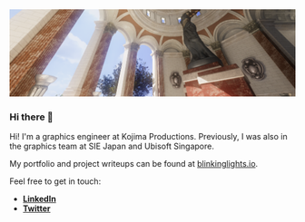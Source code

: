 <img src="https://raw.githubusercontent.com/Eclmist/Eclmist/master/banner.png">

### Hi there 👋

Hi! I'm a graphics engineer at Kojima Productions. Previously, I was also in the graphics team at SIE Japan and Ubisoft Singapore.

My portfolio and project writeups can be found at [blinkinglights.io](https://blinkinglights.io/).

Feel free to get in touch:
- [**LinkedIn**](https://www.linkedin.com/in/eclmist/)
- [**Twitter**](https://twitter.com/eclmist)

